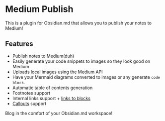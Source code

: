 # Medium Publish

This is a plugin for Obsidian.md that allows you to publish your notes to Medium!

## Features

- Publish notes to Medium(duh)
- Easily generate your code snippets to images so they look good on Medium
- Uploads local images using the Medium API
- Have your Mermaid diagrams converted to images or any generate `code block`.
- Automatic table of contents generation
- Footnotes support
- Internal links support + [links to blocks](https://help.obsidian.md/Linking+notes+and+files/Internal+links#Link+to+a+block+in+a+note)
- [Callouts](https://help.obsidian.md/Editing+and+formatting/Callouts) support

Blog in the comfort of your Obsidian.md workspace!

